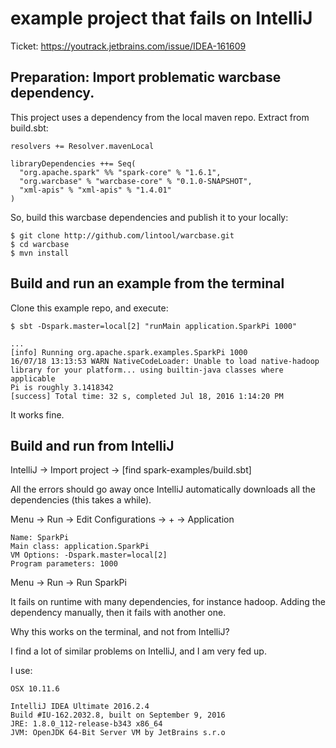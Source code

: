 # example project that fails on IntelliJ

Ticket: https://youtrack.jetbrains.com/issue/IDEA-161609


## Preparation: Import problematic warcbase dependency.
This project uses a dependency from the local maven repo. Extract from build.sbt:
```
resolvers += Resolver.mavenLocal

libraryDependencies ++= Seq(
  "org.apache.spark" %% "spark-core" % "1.6.1",
  "org.warcbase" % "warcbase-core" % "0.1.0-SNAPSHOT",
  "xml-apis" % "xml-apis" % "1.4.01"
)
```

So, build this warcbase dependencies and publish it to your locally:

```
$ git clone http://github.com/lintool/warcbase.git
$ cd warcbase
$ mvn install
```



## Build and run an example from the terminal
Clone this example repo, and execute:
```
$ sbt -Dspark.master=local[2] "runMain application.SparkPi 1000"

...
[info] Running org.apache.spark.examples.SparkPi 1000
16/07/18 13:13:53 WARN NativeCodeLoader: Unable to load native-hadoop library for your platform... using builtin-java classes where applicable
Pi is roughly 3.1418342
[success] Total time: 32 s, completed Jul 18, 2016 1:14:20 PM
```

It works fine.


## Build and run from IntelliJ

IntelliJ -> Import project -> [find spark-examples/build.sbt]

All the errors should go away once IntelliJ automatically downloads all the dependencies (this takes a while).

Menu -> Run -> Edit Configurations -> + -> Application
```
Name: SparkPi
Main class: application.SparkPi
VM Options: -Dspark.master=local[2]
Program parameters: 1000
```

Menu -> Run -> Run SparkPi

It fails on runtime with many dependencies, for instance hadoop. Adding the dependency manually, then it fails with another one.

Why this works on the terminal, and not from IntelliJ?

I find a lot of similar problems on IntelliJ, and I am very fed up.

I use:
```
OSX 10.11.6

IntelliJ IDEA Ultimate 2016.2.4
Build #IU-162.2032.8, built on September 9, 2016
JRE: 1.8.0_112-release-b343 x86_64
JVM: OpenJDK 64-Bit Server VM by JetBrains s.r.o
```
